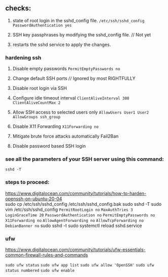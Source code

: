 ## checks:
1. state of root login in the sshd_config file.
`/etc/ssh/sshd_config`
`PasswordAuthentication yes`

2. SSH key passphrases by modifying the sshd_config file. // Not yet
3. restarts the sshd service to apply the changes.

### hardening ssh
1. Disable empty passwords
`PermitEmptyPasswords no`

2. Change default SSH ports // Ignored by most RIGHTFULLY
3. Disable root login via SSH
4. Configure idle timeout interval
`ClientAliveInterval 300`
`ClientAliveCountMax 2`

5. Allow SSH access to selected users only
`AllowUsers User1 User2`
`AllowGroups ssh_group`

6. Disable X11 Forwarding
`X11Forwarding no`

7. Mitigate brute force attacks automatically
Fail2Ban

8. Disable password based SSH login

###  see all the parameters of your SSH server using this command:
`sshd -T`

### steps to proceed:
<https://www.digitalocean.com/community/tutorials/how-to-harden-openssh-on-ubuntu-20-04>  
sudo cp /etc/ssh/sshd_config /etc/ssh/sshd_config.bak
sudo sshd -T
sudo vim /etc/ssh/sshd_config
`PermitRootLogin no`
`MaxAuthTries 3`
`LoginGraceTime 20`
`PasswordAuthentication no`
`PermitEmptyPasswords no`
`X11Forwarding no`
`AllowAgentForwarding no`
`AllowTcpForwarding no`
`DebianBanner no`
sudo sshd -t
sudo systemctl reload sshd.service


### ufw
<https://www.digitalocean.com/community/tutorials/ufw-essentials-common-firewall-rules-and-commands>

`sudo ufw status`
`sudo ufw app list`
`sudo ufw allow 'OpenSSH'`
`sudo ufw status numbered`
`sudo ufw enable`
